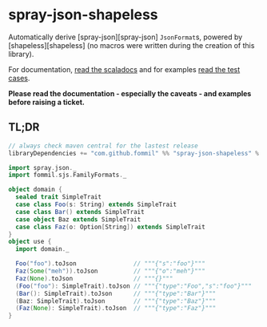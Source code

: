 # spray-json-shapeless

Automatically derive [spray-json][spray-json] `JsonFormat`s, powered by [shapeless][shapeless] (no macros were written during the creation of this library).

For documentation, [read the scaladocs](src/main/scala/fommil/sjs/FamilyFormats.scala) and for examples [read the test cases](src/test/scala/fommil/sjs/FamilyFormatsSpec.scala).

**Please read the documentation - especially the caveats - and examples before raising a ticket.**

## TL;DR

```scala
// always check maven central for the lastest release
libraryDependencies += "com.github.fommil" %% "spray-json-shapeless" % "1.3.0"
```

```scala
import spray.json._
import fommil.sjs.FamilyFormats._

object domain {
  sealed trait SimpleTrait
  case class Foo(s: String) extends SimpleTrait
  case class Bar() extends SimpleTrait
  case object Baz extends SimpleTrait
  case class Faz(o: Option[String]) extends SimpleTrait
}
object use {
  import domain._

  Foo("foo").toJson                // """{"s":"foo"}"""
  Faz(Some("meh")).toJson          // """{"o":"meh"}"""
  Faz(None).toJson                 // """{}"""
  (Foo("foo"): SimpleTrait).toJson // """{"type":"Foo","s":"foo"}"""
  (Bar(): SimpleTrait).toJson      // """{"type":"Bar"}"""
  (Baz: SimpleTrait).toJson        // """{"type":"Baz"}"""
  (Faz(None): SimpleTrait).toJson  // """{"type":"Faz"}"""
}
```
